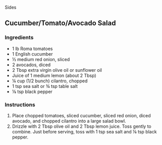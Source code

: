 Sides

## Cucumber/Tomato/Avocado Salad

### Ingredients

- 1 lb Roma tomatoes
- 1 English cucumber
- ½ medium red onion, sliced
- 2 avocados, diced
- 2 Tbsp extra virgin olive oil or sunflower oil
- Juice of 1 medium lemon (about 2 Tbsp)
- ¼ cup (1/2 bunch) cilantro, chopped
- 1 tsp sea salt or ¾ tsp table salt
- ⅛ tsp black pepper

### Instructions

1. Place chopped tomatoes, sliced cucumber, sliced red onion, diced avocado, and chopped cilantro into a large salad bowl.
2. Drizzle with 2 Tbsp olive oil and 2 Tbsp lemon juice. Toss gently to combine. Just before serving, toss with 1 tsp sea salt and ⅛ tsp black pepper.
